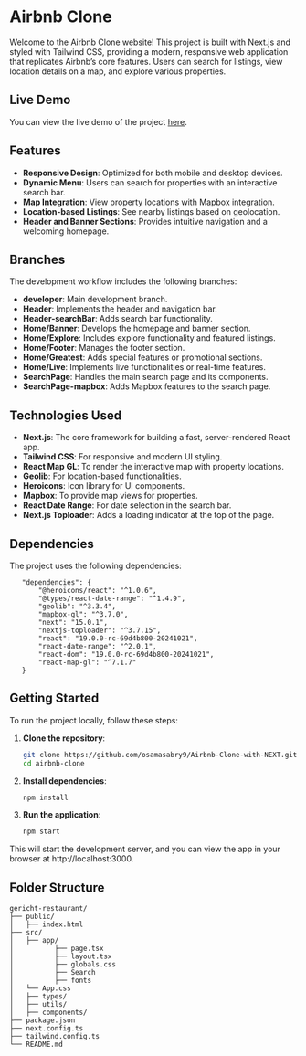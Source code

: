 # Airbnb Clone

Welcome to the Airbnb Clone website! This project is built with Next.js and styled with Tailwind CSS, providing a modern, responsive web application that replicates Airbnb’s core features. Users can search for listings, view location details on a map, and explore various properties.

## Live Demo

You can view the live demo of the project [here]().

## Features

- **Responsive Design**: Optimized for both mobile and desktop devices.
- **Dynamic Menu**: Users can search for properties with an interactive search bar.
- **Map Integration**: View property locations with Mapbox integration.
- **Location-based Listings**: See nearby listings based on geolocation.
- **Header and Banner Sections**: Provides intuitive navigation and a welcoming homepage.

## Branches

The development workflow includes the following branches:

- **developer**: Main development branch.
- **Header**: Implements the header and navigation bar.
- **Header-searchBar**: Adds search bar functionality.
- **Home/Banner**: Develops the homepage and banner section.
- **Home/Explore**: Includes explore functionality and featured listings.
- **Home/Footer**: Manages the footer section.
- **Home/Greatest**: Adds special features or promotional sections.
- **Home/Live**: Implements live functionalities or real-time features.
- **SearchPage**: Handles the main search page and its components.
- **SearchPage-mapbox**: Adds Mapbox features to the search page.


## Technologies Used

- **Next.js**: The core framework for building a fast, server-rendered React app.
- **Tailwind CSS**: For responsive and modern UI styling.
- **React Map GL**: To render the interactive map with property locations.
- **Geolib**: For location-based functionalities.
- **Heroicons**: Icon library for UI components.
- **Mapbox**: To provide map views for properties.
- **React Date Range**: For date selection in the search bar.
- **Next.js Toploader**: Adds a loading indicator at the top of the page.

## Dependencies
   The project uses the following dependencies:
   ```
      "dependencies": {
          "@heroicons/react": "^1.0.6",
          "@types/react-date-range": "^1.4.9",
          "geolib": "^3.3.4",
          "mapbox-gl": "^3.7.0",
          "next": "15.0.1",
          "nextjs-toploader": "^3.7.15",
          "react": "19.0.0-rc-69d4b800-20241021",
          "react-date-range": "^2.0.1",
          "react-dom": "19.0.0-rc-69d4b800-20241021",
          "react-map-gl": "^7.1.7"
      }
   ```

## Getting Started

To run the project locally, follow these steps:

1. **Clone the repository**:
   ```bash
   git clone https://github.com/osamasabry9/Airbnb-Clone-with-NEXT.git
   cd airbnb-clone

2. **Install dependencies**:
   ```bash
   npm install
3. **Run the application**:
   ```bash
   npm start
This will start the development server, and you can view the app in your browser at http://localhost:3000.


## Folder Structure
```
gericht-restaurant/
├── public/
│   ├── index.html
├── src/
│   ├── app/
│          ├── page.tsx
│          ├── layout.tsx
│          ├── globals.css
│          ├── Search
│          ├── fonts
│   └── App.css
│   ├── types/
│   ├── utils/
│   ├── components/
├── package.json
├── next.config.ts
├── tailwind.config.ts
└── README.md
```
